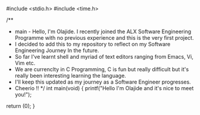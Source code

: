 #include <stdio.h>
#include <time.h>

/**
 * main - Hello, I'm Olajide. I recently joined the ALX Software Engineering Programme with no previous experience and this is the very first project.
 * I decided to add this to my repository to reflect on my Software Engineering Journey In the future.
 * So far I've learnt shell and myriad of text editors ranging from Emacs, Vi, Vim etc.
 * We are currenclty in C Programming, C is fun but really difficult but it's really been interesting learning the language.
 * I'll keep this updated as my journey as a Software Engineer progresses.
 * Cheerio !!
 */
int main(void)
{
printf("Hello I'm Olajide and it's nice to meet you!");

return (0);
}
